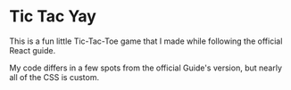 # Tic Tac Yay

This is a fun little Tic-Tac-Toe game that I made while following the official React guide.

My code differs in a few spots from the official Guide's version, but nearly all of the CSS is custom.
